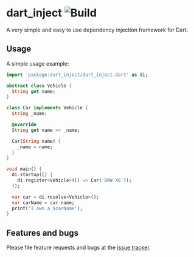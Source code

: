 # dart_inject ![Build](https://gitlab.com/thbonk/dart_inject/badges/master/pipeline.svg)

A very simple and easy to use dependency injection framework for Dart.

## Usage

A simple usage example:

```dart
import 'package:dart_inject/dart_inject.dart' as di;

abstract class Vehicle {
  String get name;
}

class Car implements Vehicle {
  String _name;

  @override
  String get name => _name;

  Car(String name) {
    _name = name;
  }
}

void main() {
  di.startup(() {
    di.register<Vehicle>(() => Car('BMW X6'));
  });

  var car = di.resolve<Vehicle>();
  var carName = car.name;
  print('I own a $carName');
}

```

## Features and bugs

Please file feature requests and bugs at the [issue tracker][tracker].

[tracker]: https://github.com/meandmymac-de/dart_inject/issues
